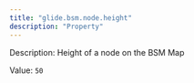 ```yaml
---
title: "glide.bsm.node.height"
description: "Property"
---
```


Description: Height of a node on the BSM Map

Value: `50`